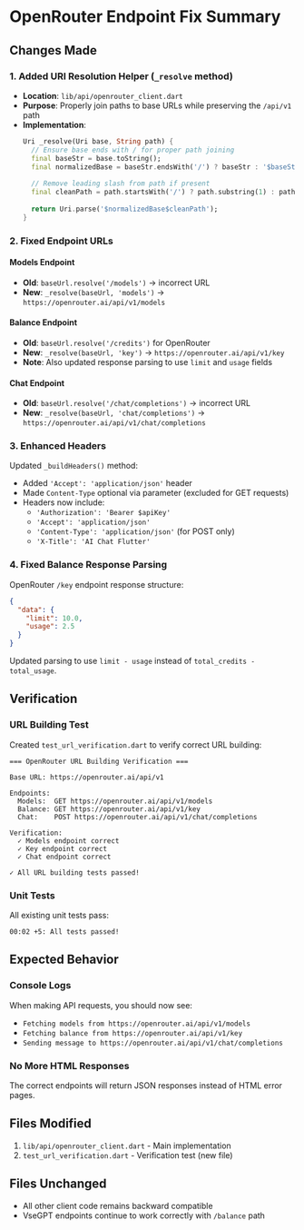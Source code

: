 # OpenRouter Endpoint Fix Summary

## Changes Made

### 1. Added URI Resolution Helper (`_resolve` method)
- **Location**: `lib/api/openrouter_client.dart`
- **Purpose**: Properly join paths to base URLs while preserving the `/api/v1` path
- **Implementation**:
  ```dart
  Uri _resolve(Uri base, String path) {
    // Ensure base ends with / for proper path joining
    final baseStr = base.toString();
    final normalizedBase = baseStr.endsWith('/') ? baseStr : '$baseStr/';
    
    // Remove leading slash from path if present
    final cleanPath = path.startsWith('/') ? path.substring(1) : path;
    
    return Uri.parse('$normalizedBase$cleanPath');
  }
  ```

### 2. Fixed Endpoint URLs

#### Models Endpoint
- **Old**: `baseUrl.resolve('/models')` → incorrect URL
- **New**: `_resolve(baseUrl, 'models')` → `https://openrouter.ai/api/v1/models`

#### Balance Endpoint  
- **Old**: `baseUrl.resolve('/credits')` for OpenRouter
- **New**: `_resolve(baseUrl, 'key')` → `https://openrouter.ai/api/v1/key`
- **Note**: Also updated response parsing to use `limit` and `usage` fields

#### Chat Endpoint
- **Old**: `baseUrl.resolve('/chat/completions')` → incorrect URL
- **New**: `_resolve(baseUrl, 'chat/completions')` → `https://openrouter.ai/api/v1/chat/completions`

### 3. Enhanced Headers

Updated `_buildHeaders()` method:
- Added `'Accept': 'application/json'` header
- Made `Content-Type` optional via parameter (excluded for GET requests)
- Headers now include:
  - `'Authorization': 'Bearer $apiKey'`
  - `'Accept': 'application/json'`
  - `'Content-Type': 'application/json'` (for POST only)
  - `'X-Title': 'AI Chat Flutter'`

### 4. Fixed Balance Response Parsing

OpenRouter `/key` endpoint response structure:
```json
{
  "data": {
    "limit": 10.0,
    "usage": 2.5
  }
}
```

Updated parsing to use `limit - usage` instead of `total_credits - total_usage`.

## Verification

### URL Building Test
Created `test_url_verification.dart` to verify correct URL building:

```
=== OpenRouter URL Building Verification ===

Base URL: https://openrouter.ai/api/v1

Endpoints:
  Models:  GET https://openrouter.ai/api/v1/models
  Balance: GET https://openrouter.ai/api/v1/key
  Chat:    POST https://openrouter.ai/api/v1/chat/completions

Verification:
  ✓ Models endpoint correct
  ✓ Key endpoint correct
  ✓ Chat endpoint correct

✓ All URL building tests passed!
```

### Unit Tests
All existing unit tests pass:
```
00:02 +5: All tests passed!
```

## Expected Behavior

### Console Logs
When making API requests, you should now see:
- `Fetching models from https://openrouter.ai/api/v1/models`
- `Fetching balance from https://openrouter.ai/api/v1/key`
- `Sending message to https://openrouter.ai/api/v1/chat/completions`

### No More HTML Responses
The correct endpoints will return JSON responses instead of HTML error pages.

## Files Modified

1. `lib/api/openrouter_client.dart` - Main implementation
2. `test_url_verification.dart` - Verification test (new file)

## Files Unchanged

- All other client code remains backward compatible
- VseGPT endpoints continue to work correctly with `/balance` path
